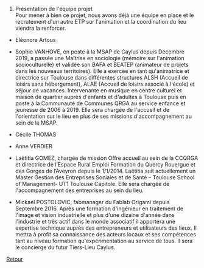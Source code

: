 1. Présentation de l'équipe projet  
Pour mener à bien ce projet, nous avons déjà une équipe en place et le recrutement d'un autre ETP sur l'animation et la coordination du lieu viendra la renforcer.  

* Eléonore Artous  

* Sophie VANHOVE, en poste à la MSAP de Caylus depuis Décembre 2019, a passée une Maîtrise en sociologie (mémoire sur l'animation socioculturelle) et validée son BAFA et BEATEP (animateur de projets dans les nouveaux territoires). Elle a exercée en tant qu'animatrice et directrice sur Toulouse dans différentes structures ALSH (Accueil de loisirs sans hébergement), ALAE (Accueil de loisirs associé à l'école) et séjour de vacances. Intervenante en musique en centre culturel et maison de quartier auprès d'enfants et d'adultes à Toulouse puis en poste à la Communauté de Communes QRGA au service enfance et jeunesse de 2006 à 2019. Elle sera chargée de l'accueil et de l'orientation sur le lieu en plus de ses missions d'accompagnement au sein de la MSAP.   
  
* Cécile THOMAS  

* Anne VERDIER   

* Laëtitia GOMEZ, chargée de mission Offre accueil au sein de la CCQRGA et directrice de l’Espace Rural Emploi Formation du Quercy Rouergue et des Gorges de l’Aveyron depuis le 1/1/2014. Laëtitia suit actuellement un Master Gestion des Entreprises Sociales et de Santé – Toulouse School of Management- UT1 Toulouse Capitole. Elle sera chargée de l'accompagnement des entreprises au sein du lieu.

* Mickael POSTOLOVIC, fabmanager du Fablab Origami depuis Septembre 2016. Après une formation d'ingénieur en traitement de l'image et vision industrielle et plus d'une dizaine d'année dans l'industrie et très actif dans le monde associatif il apportera une expertise technique auprès des entrepreneurs et utilisateurs des lieux. Il mettra à profit sa connaissance des acteurs locaux et ses compétences tant au niveau formation qu'expérimentation au service de tous. Il sera le concierge du futur Tiers-Lieu Caylus.  

[Retour](README.md)

